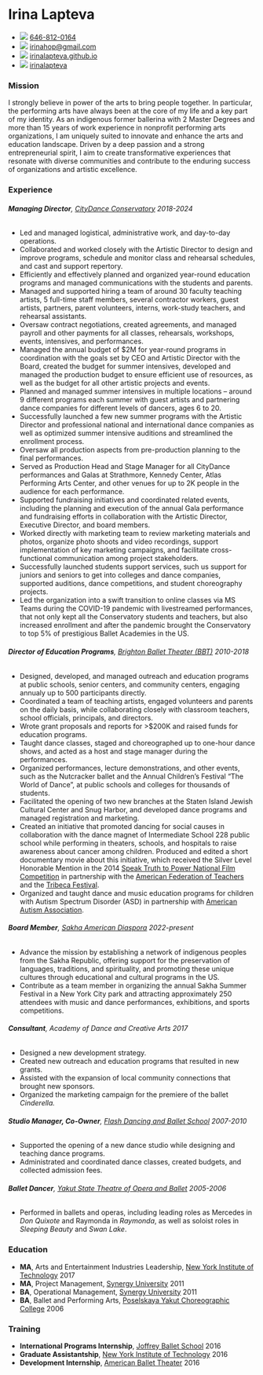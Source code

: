 # Irina Lapteva


<div class="contact">

- <img src="https://icons.getbootstrap.com/assets/icons/telephone.svg"
  class="phone" /> [646-812-0164](tel:646-812-0164)
- <img src="https://icons.getbootstrap.com/assets/icons/envelope-at.svg"
  class="shiftup" /> <irinahop@gmail.com>
- <img src="https://icons.getbootstrap.com/assets/icons/house.svg"
  class="shiftup" />
  [irinalapteva.github.io](https://irinalapteva.github.io)
- <img src="https://icons.getbootstrap.com/assets/icons/linkedin.svg"
  class="linkedin" />
  [irinalapteva](https://www.linkedin.com/in/irinalapteva)

</div>

### Mission

I strongly believe in power of the arts to bring people together. In
particular, the performing arts have always been at the core of my life
and a key part of my identity. As an indigenous former ballerina with 2
Master Degrees and more than 15 years of work experience in nonprofit
performing arts organizations, I am uniquely suited to innovate and
enhance the arts and education landscape. Driven by a deep passion and a
strong entrepreneurial spirit, I aim to create transformative
experiences that resonate with diverse communities and contribute to the
enduring success of organizations and artistic excellence.

### Experience

###### **Managing Director**, [CityDance Conservatory](https://www.citydance.net) <span class="cvdate">2018-2024</span>

- Led and managed logistical, administrative work, and day-to-day
  operations.
- Collaborated and worked closely with the Artistic Director to design
  and improve programs, schedule and monitor class and rehearsal
  schedules, and cast and support repertory.
- Efficiently and effectively planned and organized year-round education
  programs and managed communications with the students and parents.
- Managed and supported hiring a team of around 30 faculty teaching
  artists, 5 full-time staff members, several contractor workers, guest
  artists, partners, parent volunteers, interns, work-study teachers,
  and rehearsal assistants.
- Oversaw contract negotiations, created agreements, and managed payroll
  and other payments for all classes, rehearsals, workshops, events,
  intensives, and performances.
- Managed the annual budget of $2M for year-round programs in
  coordination with the goals set by CEO and Artistic Director with the
  Board, created the budget for summer intensives, developed and managed
  the production budget to ensure efficient use of resources, as well as
  the budget for all other artistic projects and events.
- Planned and managed summer intensives in multiple locations – around 9
  different programs each summer with guest artists and partnering dance
  companies for different levels of dancers, ages 6 to 20.
- Successfully launched a few new summer programs with the Artistic
  Director and professional national and international dance companies
  as well as optimized summer intensive auditions and streamlined the
  enrollment process.
- Oversaw all production aspects from pre-production planning to the
  final performances.
- Served as Production Head and Stage Manager for all CityDance
  performances and Galas at Strathmore, Kennedy Center, Atlas Performing
  Arts Center, and other venues for up to 2K people in the audience for
  each performance.
- Supported fundraising initiatives and coordinated related events,
  including the planning and execution of the annual Gala performance
  and fundraising efforts in collaboration with the Artistic Director,
  Executive Director, and board members.
- Worked directly with marketing team to review marketing materials and
  photos, organize photo shoots and video recordings, support
  implementation of key marketing campaigns, and facilitate
  cross-functional communication among project stakeholders.
- Successfully launched students support services, such us support for
  juniors and seniors to get into colleges and dance companies,
  supported auditions, dance competitions, and student choreography
  projects.
- Led the organization into a swift transition to online classes via MS
  Teams during the COVID-19 pandemic with livestreamed performances,
  that not only kept all the Conservatory students and teachers, but
  also increased enrollment and after the pandemic brought the
  Conservatory to top 5% of prestigious Ballet Academies in the US.

###### **Director of Education Programs**, [Brighton Ballet Theater (BBT)](https://www.bbtballet.org) <span class="cvdate">2010-2018</span>

- Designed, developed, and managed outreach and education programs at
  public schools, senior centers, and community centers, engaging
  annualy up to 500 participants directly.
- Coordinated a team of teaching artists, engaged volunteers and parents
  on the daily basis, while collaborating closely with classroom
  teachers, school officials, principals, and directors.
- Wrote grant proposals and reports for \>$200K and raised funds for
  education programs.
- Taught dance classes, staged and choreographed up to one-hour dance
  shows, and acted as a host and stage manager during the performances.
- Organized performances, lecture demonstrations, and other events, such
  as the Nutcracker ballet and the Annual Children’s Festival “The World
  of Dance”, at public schools and colleges for thousands of students.
- Facilitated the opening of two new branches at the Staten Island
  Jewish Cultural Center and Snug Harbor, and developed dance programs
  and managed registration and marketing.
- Created an initiative that promoted dancing for social causes in
  collaboration with the dance magnet of Intermediate School 228 public
  school while performing in theaters, schools, and hospitals to raise
  awareness about cancer among children. Produced and edited a short
  documentary movie about this initiative, which received the Silver
  Level Honorable Mention in the 2014 [Speak Truth to Power National
  Film
  Competition](https://rfkhumanrights.org/our-impact/education/educators/speak-truth-to-power-video-contest)
  in partnership with the [American Federation of
  Teachers](https://www.aft.org) and the [Tribeca
  Festival](https://tribecafilm.com).
- Organized and taught dance and music education programs for children
  with Autism Spectrum Disorder (ASD) in partnership with [American
  Autism
  Association](https://www.nydailynews.com/2012/10/17/autistic-kids-learn-through-dance-thanks-to-brighton-ballet-theaters-founder-irina-roizin).

###### **Board Member**, [Sakha American Diaspora](https://www.sakhaopenworld.org) <span class="cvdate">2022-present</span>

- Advance the mission by establishing a network of indigenous peoples
  from the Sakha Republic, offering support for the preservation of
  languages, traditions, and spirituality, and promoting these unique
  cultures through educational and cultural programs in the US.
- Contribute as a team member in organizing the annual Sakha Summer
  Festival in a New York City park and attracting approximately 250
  attendees with music and dance performances, exhibitions, and sports
  competitions.

###### **Consultant**, Academy of Dance and Creative Arts <span class="cvdate">2017</span>

- Designed a new development strategy.
- Created new outreach and education programs that resulted in new
  grants.
- Assisted with the expansion of local community connections that
  brought new sponsors.
- Organized the marketing campaign for the premiere of the ballet
  *Cinderella.*

###### **Studio Manager, Co-Owner**, [Flash Dancing and Ballet School](https://flash-dancing.ru) <span class="cvdate">2007-2010</span>

- Supported the opening of a new dance studio while designing and
  teaching dance programs.
- Administrated and coordinated dance classes, created budgets, and
  collected admission fees.

###### **Ballet Dancer**, [Yakut State Theatre of Opera and Ballet](https://sakha-opera.ru/repertuar) <span class="cvdate">2005-2006</span>

- Performed in ballets and operas, including leading roles as Mercedes
  in *Don Quixote* and Raymonda in *Raymonda*, as well as soloist roles
  in *Sleeping Beauty* and *Swan Lake*.

### Education

- **MA**, Arts and Entertainment Industries Leadership, [New York
  Institute of Technology](https://www.nyit.edu)
  <span class="cvdate">2017</span>
- **MA**, Project Management, [Synergy
  University](https://synergy.university)
  <span class="cvdate">2011</span>
- **BA**, Operational Management, [Synergy
  University](https://synergy.university)
  <span class="cvdate">2011</span>
- **BA**, Ballet and Performing Arts, [Poselskaya Yakut Choreographic
  College](https://sakha-ballet.ru/en) <span class="cvdate">2006</span>

### Training

- **International Programs Internship**, [Joffrey Ballet
  School](https://www.joffreyballetschool.com)
  <span class="cvdate">2016</span>
- **Graduate Assistantship**, [New York Institute of
  Technology](https://www.nyit.edu/news/features/internship_spotlight_meet_irina_lapteva)
  <span class="cvdate">2016</span>
- **Development Internship**, [American Ballet
  Theater](https://www.abt.org) <span class="cvdate">2016</span>
